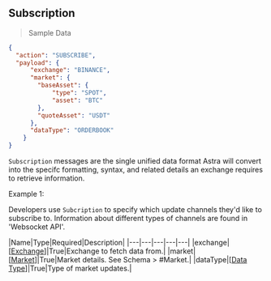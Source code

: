 ## Subscription

> Sample Data

```json
{
  "action": "SUBSCRIBE",
  "payload": {
      "exchange": "BINANCE",
      "market": {
        "baseAsset": {
            "type": "SPOT",
            "asset": "BTC"
        },
        "quoteAsset": "USDT"
      },
      "dataType": "ORDERBOOK"
    }
}
```

`Subscription` messages are the single unified data format Astra will convert into the specifc formatting, syntax, and related details an exchange requires to retrieve information.

Example 1:

Developers use `Subcription` to specify which update channels they'd like to subscribe to. Information about different types of channels are found in 'Websocket API'. 


|Name|Type|Required|Description|
|---|---|---|---|---|
|exchange|[[Exchange](#exchange)]|True|Exchange to fetch data from.|
|market|[[Market](#market)]|True|Market details. See Schema > #Market.|
|dataType|[[Data Type](#data-type)]|True|Type of market updates.|
